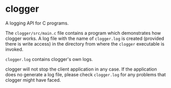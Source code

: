 # clogger
A logging API for C programs.

The `clogger/src/main.c` file contains a program which demonstrates how clogger
works. A log file with the name of `clogger.log` is created (provided there is
write access) in the directory from where the `clogger` executable is invoked.

`clogger.log` contains clogger's own logs.

clogger will not stop the client application in any case. If the application
does no generate a log file, please check `clogger.log` for any problems that
clogger might have faced.


